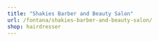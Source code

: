```yaml
---
title: "Shakies Barber and Beauty Salon"
url: /fontana/shakies-barber-and-beauty-salon/
shop: hairdresser
---
```


